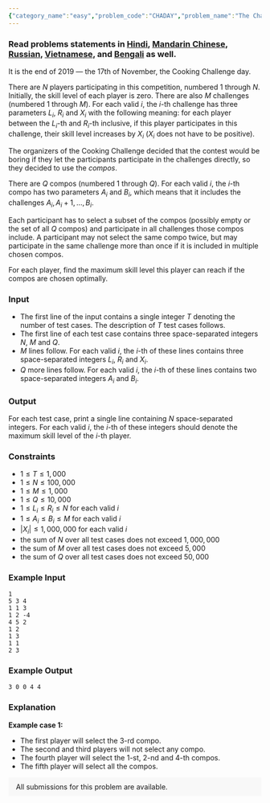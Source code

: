 ```yaml
---
{"category_name":"easy","problem_code":"CHADAY","problem_name":"The Challenge Day","problemComponents":{"constraints":"","constraintsState":false,"subtasks":"","subtasksState":false,"inputFormat":"","inputFormatState":false,"outputFormat":"","outputFormatState":false,"sampleTestCases":{"0":{"id":1,"input":"1\r\n5 3 4\r\n1 1 3\r\n1 2 -4\r\n4 5 2\r\n1 2\r\n1 3\r\n1 1\r\n2 3","output":"3 0 0 4 4","explanation":"**Example case 1:**\r\n- The first player will select the $3$-rd compo.\r\n- The second and third players will not select any compo.\r\n- The fourth player will select the $1$-st, $2$-nd and $4$-th compos.\r\n- The fifth player will select all the compos.","isDeleted":false}}},"video_editorial_url":"","languages_supported":{"0":"CPP14","1":"C","2":"JAVA","3":"PYTH 3.6","4":"PYTH","5":"PYP3","6":"CS2","7":"ADA","8":"PYPY","9":"TEXT","10":"PAS fpc","11":"NODEJS","12":"RUBY","13":"PHP","14":"GO","15":"HASK","16":"TCL","17":"PERL","18":"SCALA","19":"LUA","20":"kotlin","21":"BASH","22":"JS","23":"LISP sbcl","24":"rust","25":"PAS gpc","26":"BF","27":"CLOJ","28":"R","29":"D","30":"CAML","31":"FORT","32":"ASM","33":"swift","34":"FS","35":"WSPC","36":"LISP clisp","37":"SQL","38":"SCM guile","39":"PERL6","40":"ERL","41":"CLPS","42":"ICK","43":"NICE","44":"PRLG","45":"ICON","46":"COB","47":"SCM chicken","48":"PIKE","49":"SCM qobi","50":"ST","51":"NEM"},"max_timelimit":1,"source_sizelimit":50000,"problem_author":"mhammad1","problem_tester":null,"date_added":"14-11-2019","tags":{"0":"cook112","1":"data","2":"easy","3":"mhammad1","4":"taran_1407"},"problem_difficulty_level":"Easy-Medium","best_tag":"","editorial_url":"https://discuss.codechef.com/problems/CHADAY","time":{"view_start_date":1574015400,"submit_start_date":1574015400,"visible_start_date":1574015400,"end_date":1735669800},"is_direct_submittable":false,"problemDiscussURL":"https://discuss.codechef.com/search?q=CHADAY","is_proctored":false,"visitedContests":{},"layout":"problem"}
---
```

### Read problems statements in [Hindi](https://www.codechef.com/download/translated/COOK112/hindi/CHADAY.pdf), [Mandarin Chinese](https://www.codechef.com/download/translated/COOK112/mandarin/CHADAY.pdf), [Russian](https://www.codechef.com/download/translated/COOK112/russian/CHADAY.pdf), [Vietnamese](https://www.codechef.com/download/translated/COOK112/vietnamese/CHADAY.pdf), and [Bengali](https://www.codechef.com/download/translated/COOK112/bengali/CHADAY.pdf) as well.

It is the end of 2019 — the 17th of November, the Cooking Challenge day.

There are $N$ players participating in this competition, numbered $1$ through $N$. Initially, the skill level of each player is zero. There are also $M$ challenges (numbered $1$ through $M$). For each valid $i$, the $i$-th challenge has three parameters $L_i$, $R_i$ and $X_i$ with the following meaning: for each player between the $L_i$-th and $R_i$-th inclusive, if this player participates in this challenge, their skill level increases by $X_i$ ($X_i$ does not have to be positive).

The organizers of the Cooking Challenge decided that the contest would be boring if they let the participants participate in the challenges directly, so they decided to use the *compos*.

There are $Q$ compos (numbered $1$ through $Q$). For each valid $i$, the $i$-th compo has two parameters $A_i$ and $B_i$, which means that it includes the challenges $A_i, A_i+1, \ldots, B_i$.

Each participant has to select a subset of the compos (possibly empty or the set of all $Q$ compos) and participate in all challenges those compos include. A participant may not select the same compo twice, but may participate in the same challenge more than once if it is included in multiple chosen compos.

For each player, find the maximum skill level this player can reach if the compos are chosen optimally.

### Input
- The first line of the input contains a single integer $T$ denoting the number of test cases. The description of $T$ test cases follows.
- The first line of each test case contains three space-separated integers $N$, $M$ and $Q$.
- $M$ lines follow. For each valid $i$, the $i$-th of these lines contains three space-separated integers $L_i$, $R_i$ and $X_i$.
- $Q$ more lines follow. For each valid $i$, the $i$-th of these lines contains two space-separated integers $A_i$ and $B_i$.

### Output
For each test case, print a single line containing $N$ space-separated integers. For each valid $i$, the $i$-th of these integers should denote the maximum skill level of the $i$-th player.

### Constraints
- $1 \le T \le 1,000$
- $1 \le N \le 100,000$
- $1 \le M \le 1,000$
- $1 \le Q \le 10,000$
- $1 \le L_i \le R_i \le N$ for each valid $i$
- $1 \le A_i \le B_i \le M$ for each valid $i$
- $|X_i| \le 1,000,000$ for each valid $i$
- the sum of $N$ over all test cases does not exceed $1,000,000$
- the sum of $M$ over all test cases does not exceed $5,000$
- the sum of $Q$ over all test cases does not exceed $50,000$

### Example Input
```
1
5 3 4
1 1 3
1 2 -4
4 5 2
1 2
1 3
1 1
2 3
```

### Example Output
```
3 0 0 4 4
```

### Explanation
**Example case 1:**
- The first player will select the $3$-rd compo.
- The second and third players will not select any compo.
- The fourth player will select the $1$-st, $2$-nd and $4$-th compos.
- The fifth player will select all the compos.

<aside style='background: #f8f8f8;padding: 10px 15px;'><div>All submissions for this problem are available.</div></aside>
